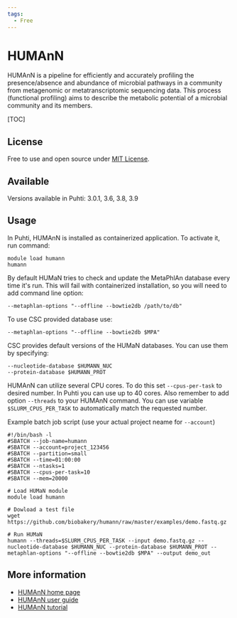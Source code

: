 ```yaml
---
tags:
  - Free
---
```


# HUMAnN



HUMAnN is a pipeline for efficiently and accurately profiling the presence/absence and abundance of 
microbial pathways in a community from metagenomic or metatranscriptomic sequencing data. 
This process (functional profiling) aims to describe the metabolic potential of a microbial community and its members. 

[TOC]

## License

Free to use and open source under [MIT License](https://raw.githubusercontent.com/biobakery/humann/master/LICENSE).

## Available

Versions available in Puhti: 3.0.1, 3.6, 3.8, 3.9

## Usage

In Puhti, HUMAnN is installed as containerized application. To activate it, run command:

```text
module load humann
humann
```

By default HUMaN tries to check and update the MetaPhlAn database every
time it's run. This will fail with containerized installation, so you
will need to add command line option:

```text
--metaphlan-options "--offline --bowtie2db /path/to/db"
```

To use CSC provided database use:

```text
--metaphlan-options "--offline --bowtie2db $MPA"
```

CSC provides default versions of the HUMaN databases. You can use them by
specifying:

```text
--nucleotide-database $HUMANN_NUC
--protein-database $HUMANN_PROT
```

HUMAnN can utilize several CPU cores. To do this set `--cpus-per-task` to desired number.
In Puhti you can use up to 40 cores. Also remember to add option `--threads` to your HUMAnN
command. You can use variable `$SLURM_CPUS_PER_TASK` to automatically match the requested
number.


Example batch job script (use your actual project neame for `--account`)

```text
#!/bin/bash -l
#SBATCH --job-name=humann
#SBATCH --account=project_123456
#SBATCH --partition=small
#SBATCH --time=01:00:00
#SBATCH --ntasks=1  
#SBATCH --cpus-per-task=10
#SBATCH --mem=20000

# Load HUMaN module
module load humann

# Dowload a test file
wget https://github.com/biobakery/humann/raw/master/examples/demo.fastq.gz

# Run HUMaN
humann --threads=$SLURM_CPUS_PER_TASK --input demo.fastq.gz --nucleotide-database $HUMANN_NUC --protein-database $HUMANN_PROT --metaphlan-options "--offline --bowtie2db $MPA" --output demo_out
```

## More information

*   [HUMAnN home page](https://huttenhower.sph.harvard.edu/humann)
*   [HUMAnN user guide](https://github.com/biobakery/humann)
*   [HUMAnN tutorial](https://github.com/biobakery/biobakery/wiki/humann3)
